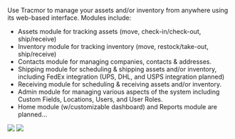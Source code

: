 Use Tracmor to manage your assets and/or inventory from anywhere using its web-based interface.  Modules include:

  * Assets module for tracking assets (move, check-in/check-out, ship/receive)
  * Inventory module for tracking inventory (move, restock/take-out, ship/receive)
  * Contacts module for managing companies, contacts & addresses.
  * Shipping module for scheduling & shipping assets and/or inventory, including FedEx integration (UPS, DHL, and USPS integration planned)
  * Receiving module for scheduling & receiving assets and/or inventory.
  * Admin module for managing various aspects of the system including Custom Fields, Locations, Users, and User Roles.
  * Home module (w/customizable dashboard) and Reports module are planned...

[![](http://www.tracmor.com/static/images/tracmor_little.png)](http://www.tracmor.com)             [![](http://www.tracmor.com/static/images/qcodo_pb_white.png)](http://www.qcodo.com)




